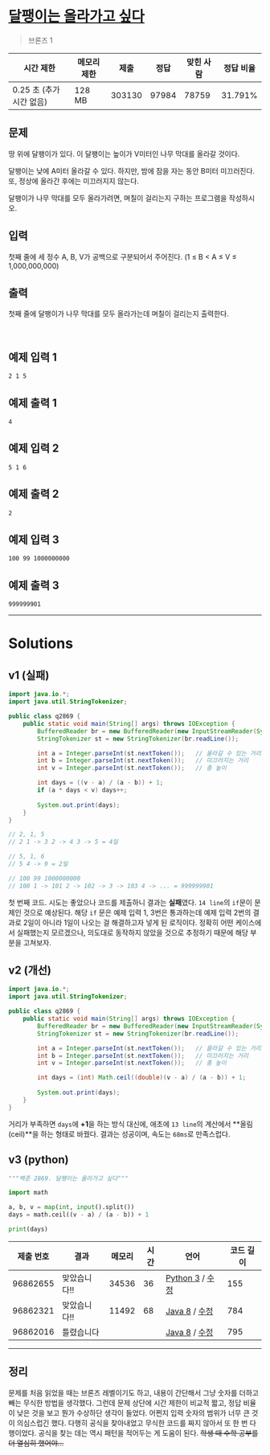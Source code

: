 # [달팽이는 올라가고 싶다](https://www.acmicpc.net/problem/2869)

> 브론즈 1

| 시간 제한                | 메모리 제한 | 제출   | 정답  | 맞힌 사람 | 정답 비율 |
| ------------------------ | ----------- | ------ | ----- | --------- | --------- |
| 0.25 초 (추가 시간 없음) | 128 MB      | 303130 | 97984 | 78759     | 31.791%   |

## 문제

땅 위에 달팽이가 있다. 이 달팽이는 높이가 V미터인 나무 막대를 올라갈 것이다.

달팽이는 낮에 A미터 올라갈 수 있다. 하지만, 밤에 잠을 자는 동안 B미터 미끄러진다. 또, 정상에 올라간 후에는 미끄러지지 않는다.

달팽이가 나무 막대를 모두 올라가려면, 며칠이 걸리는지 구하는 프로그램을 작성하시오.

## 입력

첫째 줄에 세 정수 A, B, V가 공백으로 구분되어서 주어진다. (1 ≤ B < A ≤ V ≤ 1,000,000,000)

## 출력

첫째 줄에 달팽이가 나무 막대를 모두 올라가는데 며칠이 걸리는지 출력한다.

​			 		

## 예제 입력 1 						

```
2 1 5
```

## 예제 출력 1 						

```
4
```

## 예제 입력 2 						

```
5 1 6
```

## 예제 출력 2 						

```
2
```

## 예제 입력 3 						

```
100 99 1000000000
```

## 예제 출력 3 						

```
999999901
```

---

# Solutions

## v1 (실패)

```java
import java.io.*;
import java.util.StringTokenizer;

public class q2869 {
    public static void main(String[] args) throws IOException {
        BufferedReader br = new BufferedReader(new InputStreamReader(System.in));
        StringTokenizer st = new StringTokenizer(br.readLine());

        int a = Integer.parseInt(st.nextToken());   // 올라갈 수 있는 거리
        int b = Integer.parseInt(st.nextToken());   // 미끄러지는 거리
        int v = Integer.parseInt(st.nextToken());   // 총 높이

        int days = ((v - a) / (a - b)) + 1;
        if (a * days < v) days++;
        
        System.out.print(days);
    }
}

// 2, 1, 5
// 2 1 -> 3 2 -> 4 3 -> 5 = 4일

// 5, 1, 6
// 5 4 -> 9 = 2일

// 100 99 1000000000
// 100 1 -> 101 2 -> 102 -> 3 -> 103 4 -> ... = 999999901
```

첫 번째 코드. 시도는 좋았으나 코드를 제출하니 결과는 **실패**였다. `14 line`의 `if`문이 문제인 것으로 예상된다. 해당 `if` 문은 예제 입력 1, 3번은 통과하는데 예제 입력 2번의 결과로 2일이 아니라 1일이 나오는 걸 해결하고자 넣게 된 로직이다. 정확히 어떤 케이스에서 실패했는지 모르겠으나, 의도대로 동작하지 않았을 것으로 추정하기 때문에 해당 부분을 고쳐보자. 

## v2 (개선)

```java
import java.io.*;
import java.util.StringTokenizer;

public class q2869 {
    public static void main(String[] args) throws IOException {
        BufferedReader br = new BufferedReader(new InputStreamReader(System.in));
        StringTokenizer st = new StringTokenizer(br.readLine());

        int a = Integer.parseInt(st.nextToken());   // 올라갈 수 있는 거리
        int b = Integer.parseInt(st.nextToken());   // 미끄러지는 거리
        int v = Integer.parseInt(st.nextToken());   // 총 높이

        int days = (int) Math.ceil((double)(v - a) / (a - b)) + 1;
        
        System.out.print(days);
    }
}
```

거리가 부족하면 `days`에 **+1**을 하는 방식 대신에, 애초에 `13 line`의 계산에서 **올림(ceil)**을 하는 형태로 바꿨다. 결과는 성공이며, 속도는 `68ms`로 만족스럽다. 

## v3 (python)

```python
"""백준 2869. 달팽이는 올라가고 싶다"""

import math

a, b, v = map(int, input().split())
days = math.ceil((v - a) / (a - b)) + 1

print(days)

```

| 제출 번호 | 결과         | 메모리 | 시간 | 언어                                                         | 코드 길이 |
| --------- | ------------ | ------ | ---- | ------------------------------------------------------------ | --------- |
| 96862655  | 맞았습니다!! | 34536  | 36   | [Python 3](https://www.acmicpc.net/source/96862655) / [수정](https://www.acmicpc.net/submit/2869/96862655) | 155       |
| 96862321  | 맞았습니다!! | 11492  | 68   | [Java 8](https://www.acmicpc.net/source/96862321) / [수정](https://www.acmicpc.net/submit/2869/96862321) | 784       |
| 96862016  | 틀렸습니다   |        |      | [Java 8](https://www.acmicpc.net/source/96862016) / [수정](https://www.acmicpc.net/submit/2869/96862016) | 795       |



---

## 정리

문제를 처음 읽었을 때는 브론즈 레벨이기도 하고, 내용이 간단해서 그냥 숫자를 더하고 빼는 무식한 방법을 생각했다. 그런데 문제 상단에 시간 제한이 비교적 짧고, 정답 비율이 낮은 것을 보고 뭔가 수상하단 생각이 들었다. 어쩐지 입력 숫자의 범위가 너무 큰 것이 의심스럽긴 했다. 다행히 공식을 찾아내었고 무식한 코드를 짜지 않아서 또 한 번 다행이었다. 공식을 찾는 데는 역시 패턴을 적어두는 게 도움이 된다. ~~학생 때 수학 공부를 더 열심히 했어야...~~

